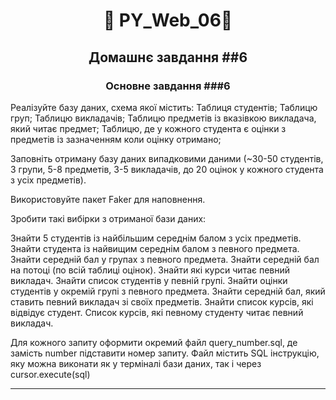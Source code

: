 #  <p align="center">:robot:  PY_Web_06:robot:  </p>

## <p align="center">Домашнє завдання ##6</p>

### <p align="center">Основне завдання ###6</p>

  Реалізуйте базу даних, схема якої містить:
  Таблиця студентів;
  Таблицю груп;
  Таблицю викладачів;
  Таблицю предметів із вказівкою викладача, який читає предмет;
  Таблицю, де у кожного студента є оцінки з предметів із зазначенням коли оцінку отримано;

Заповніть отриману базу даних випадковими даними (~30-50 студентів, 3 групи, 5-8 предметів, 3-5 викладачів, до 20 оцінок у кожного студента з усіх предметів). 

Використовуйте пакет Faker для наповнення.

Зробити такі вибірки з отриманої бази даних:

Знайти 5 студентів із найбільшим середнім балом з усіх предметів.
Знайти студента із найвищим середнім балом з певного предмета.
Знайти середній бал у групах з певного предмета.
Знайти середній бал на потоці (по всій таблиці оцінок).
Знайти які курси читає певний викладач.
Знайти список студентів у певній групі.
Знайти оцінки студентів у окремій групі з певного предмета.
Знайти середній бал, який ставить певний викладач зі своїх предметів.
Знайти список курсів, які відвідує студент.
Список курсів, які певному студенту читає певний викладач.


Для кожного запиту оформити окремий файл query_number.sql, де замість number підставити номер запиту. Файл містить SQL інструкцію, яку можна виконати як у терміналі бази даних, так і через cursor.execute(sql)

---
